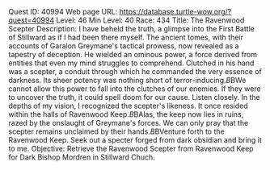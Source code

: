 Quest ID: 40994
Web page URL: https://database.turtle-wow.org/?quest=40994
Level: 46
Min Level: 40
Race: 434
Title: The Ravenwood Scepter
Description: I have beheld the truth, a glimpse into the First Battle of Stillward as if I had been there myself. The ancient tomes, with their accounts of Garalon Greymane's tactical prowess, now revealed as a tapestry of deception. He wielded an ominous power, a force derived from entities that even my mind struggles to comprehend. Clutched in his hand was a scepter, a conduit through which he commanded the very essence of darkness. Its sheer potency was nothing short of terror-inducing.$B$BWe cannot allow this power to fall into the clutches of our enemies. If they were to uncover the truth, it could spell doom for our cause. Listen closely. In the depths of my vision, I recognized the scepter's likeness. It once resided within the halls of Ravenwood Keep.$B$BAlas, the keep now lies in ruins, razed by the onslaught of Greymane's forces. We can only pray that the scepter remains unclaimed by their hands.$B$BVenture forth to the Ravenwood Keep. Seek out a specter forged from dark obsidian and bring it to me.
Objective: Retrieve the Ravenwood Scepter from Ravenwood Keep for Dark Bishop Mordren in Stillward Chuch.
